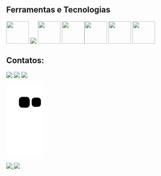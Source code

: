 ## Ferramentas e Tecnologias

<img src="https://cdn.jsdelivr.net/gh/devicons/devicon/icons/git/git-original.svg" width="60" height="60"/>    <img src="https://cdn.jsdelivr.net/gh/devicons/devicon/icons/mongodb/mongodb-original-wordmark.svg" width="60"/> <img src="https://cdn.jsdelivr.net/gh/devicons/devicon/icons/javascript/javascript-original.svg" width="60" height="60" /> <img src="https://cdn.jsdelivr.net/gh/devicons/devicon/icons/bootstrap/bootstrap-original-wordmark.svg"  width="60" height="60" /><img src="https://cdn.jsdelivr.net/gh/devicons/devicon/icons/html5/html5-original-wordmark.svg"  width="60" height="60" /> <img src="https://cdn.jsdelivr.net/gh/devicons/devicon/icons/ionic/ionic-original.svg" width="60" height="60" /> <img src="https://cdn.jsdelivr.net/gh/devicons/devicon/icons/php/php-original.svg" width="60" height="60" />

## Contatos:

<div>
<a href="https://instagram.com/usuarioaqui" target="_blank"><img src="https://img.shields.io/badge/-Instagram-%23E4405F?style=for-the-badge&logo=instagram&logoColor=white" target="_blank"></a>
<a href = "mailto: jpfsambrano@gmail.com" ><img src="https://img.shields.io/badge/Gmail-D14836?style=for-the-badge&logo=gmail&logoColor=white" target="_blank"></a>
<a href="https://www.linkedin.com/in/usuarioaqui" target="_blank"><img src="https://img.shields.io/badge/-LinkedIn-%230077B5?style=for-the-badge&logo=linkedin&logoColor=white" target="_blank"></a>   
</div>

![Snake animation](https://github.com/Jsambrano/Jsambrano/blob/output/github-contribution-grid-snake.svg)

<div>
<a href="https://github.com/Jsambrano">
<img height="180em" src="https://github-readme-stats.vercel.app/api/top-langs/?username=Jsambrano&layout=compact&langs_count=7&theme=dracula"/>
<img height="180em" src="https://github-readme-stats.vercel.app/api?username=Jsambrano&show_icons=true&theme=dracula&include_all_commits=true&count_private=true"/>
</div>
 


